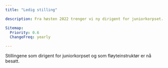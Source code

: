 ```yaml
---
title: "Ledig stilling"

description: Fra høsten 2022 trenger vi ny dirigent for juniorkorpset.

Sitemap:
  Priority: 0.6
  ChangeFreq: yearly

---
```


Stillingene som dirigent for juniorkorpset og som fløyteinstruktør er nå besatt.
